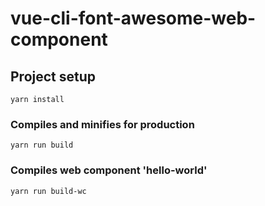 # vue-cli-font-awesome-web-component

## Project setup
```
yarn install
```

### Compiles and minifies for production
```
yarn run build
```

### Compiles web component 'hello-world'
```
yarn run build-wc
```

